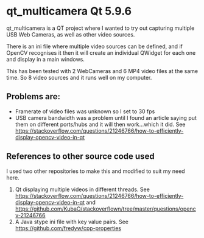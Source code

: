 # qt_multicamera Qt 5.9.6

qt_multicamera is a QT project where I wanted to try out capturing multiple USB Web Cameras, as well as other video sources. 

There is an ini file where multiple video sources can be defined, and if OpenCV recognises it then it will create an individual QWidget for each one and display in a main windows. 

This has been tested with 2 WebCameras and 6 MP4 video files at the same time. So 8 video sources and it runs well on my computer. 

## Problems are:

  *  Framerate of video files was unknown so I set to 30 fps
  *  USB camera bandwidth was a problem until I found an article saying put them on different ports/hubs and it will then work...which it did. See https://stackoverflow.com/questions/21246766/how-to-efficiently-display-opencv-video-in-qt

## References to other source code used
I used two other repositories to make this and modified to suit my need here. 
  1. Qt displaying multiple videos in different threads. See https://stackoverflow.com/questions/21246766/how-to-efficiently-display-opencv-video-in-qt and https://github.com/KubaO/stackoverflown/tree/master/questions/opencv-21246766
  2. A Java stype ini file with key value pairs.  See https://github.com/fredyw/cpp-properties




